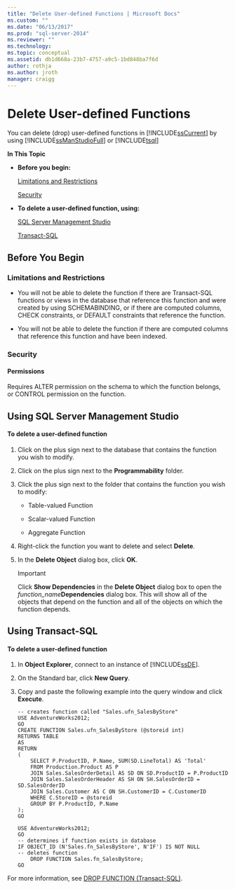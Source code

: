 ```yaml
---
title: "Delete User-defined Functions | Microsoft Docs"
ms.custom: ""
ms.date: "06/13/2017"
ms.prod: "sql-server-2014"
ms.reviewer: ""
ms.technology: 
ms.topic: conceptual
ms.assetid: db1d668a-23b7-4757-a9c5-1bd848ba7f6d
author: rothja
ms.author: jroth
manager: craigg
---
```

# Delete User-defined Functions
  You can delete (drop) user-defined functions in [!INCLUDE[ssCurrent](../../includes/sscurrent-md.md)] by using [!INCLUDE[ssManStudioFull](../../includes/ssmanstudiofull-md.md)] or [!INCLUDE[tsql](../../includes/tsql-md.md)]  
  
 **In This Topic**  
  
-   **Before you begin:**  
  
     [Limitations and Restrictions](#Restrictions)  
  
     [Security](#Security)  
  
-   **To delete a user-defined function, using:**  
  
     [SQL Server Management Studio](#SSMSProcedure)  
  
     [Transact-SQL](#TsqlProcedure)  
  
##  <a name="BeforeYouBegin"></a> Before You Begin  
  
###  <a name="Restrictions"></a> Limitations and Restrictions  
  
-   You will not be able to delete the function if there are Transact-SQL functions or views in the database that reference this function and were created by using SCHEMABINDING, or if there are computed columns, CHECK constraints, or DEFAULT constraints that reference the function.  
  
-   You will not be able to delete the function if there are computed columns that reference this function and have been indexed.  
  
###  <a name="Security"></a> Security  
  
####  <a name="Permissions"></a> Permissions  
 Requires ALTER permission on the schema to which the function belongs, or CONTROL permission on the function.  
  
##  <a name="SSMSProcedure"></a> Using SQL Server Management Studio  
  
#### To delete a user-defined function  
  
1.  Click on the plus sign next to the database that contains the function you wish to modify.  
  
2.  Click on the plus sign next to the **Programmability** folder.  
  
3.  Click the plus sign next to the folder that contains the function you wish to modify:  
  
    -   Table-valued Function  
  
    -   Scalar-valued Function  
  
    -   Aggregate Function  
  
4.  Right-click the function you want to delete and select **Delete**.  
  
5.  In the **Delete Object** dialog box, click **OK**.  
  
    > [!IMPORTANT]  
    >  Click **Show Dependencies** in the **Delete Object** dialog box to open the _function_name_**Dependencies** dialog box. This will show all of the objects that depend on the function and all of the objects on which the function depends.  
  
##  <a name="TsqlProcedure"></a> Using Transact-SQL  
  
#### To delete a user-defined function  
  
1.  In **Object Explorer**, connect to an instance of [!INCLUDE[ssDE](../../includes/ssde-md.md)].  
  
2.  On the Standard bar, click **New Query**.  
  
3.  Copy and paste the following example into the query window and click **Execute**.  
  
    ```  
    -- creates function called "Sales.ufn_SalesByStore"  
    USE AdventureWorks2012;  
    GO  
    CREATE FUNCTION Sales.ufn_SalesByStore (@storeid int)  
    RETURNS TABLE  
    AS  
    RETURN   
    (  
        SELECT P.ProductID, P.Name, SUM(SD.LineTotal) AS 'Total'  
        FROM Production.Product AS P   
        JOIN Sales.SalesOrderDetail AS SD ON SD.ProductID = P.ProductID  
        JOIN Sales.SalesOrderHeader AS SH ON SH.SalesOrderID = SD.SalesOrderID  
        JOIN Sales.Customer AS C ON SH.CustomerID = C.CustomerID  
        WHERE C.StoreID = @storeid  
        GROUP BY P.ProductID, P.Name  
    );  
    GO  
    ```  
  
    ```  
    USE AdventureWorks2012;  
    GO  
    -- determines if function exists in database  
    IF OBJECT_ID (N'Sales.fn_SalesByStore', N'IF') IS NOT NULL  
    -- deletes function  
        DROP FUNCTION Sales.fn_SalesByStore;  
    GO  
    ```  
  
 For more information, see [DROP FUNCTION &#40;Transact-SQL&#41;](/sql/t-sql/statements/drop-function-transact-sql).  
  
  
